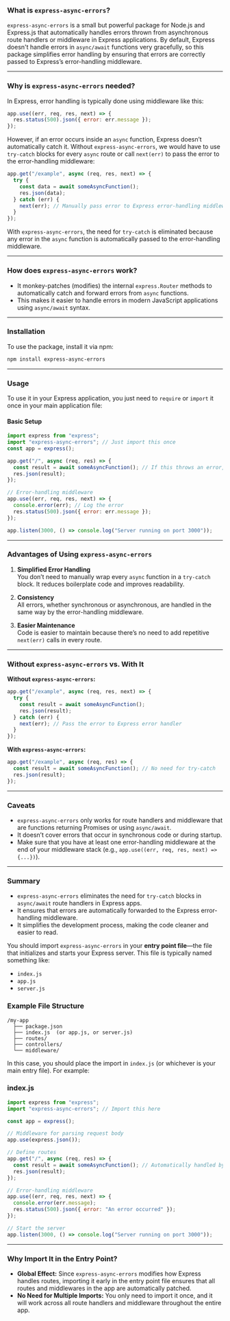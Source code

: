 ### **What is `express-async-errors`?**
`express-async-errors` is a small but powerful package for Node.js and Express.js that automatically handles errors thrown from asynchronous route handlers or middleware in Express applications. By default, Express doesn't handle errors in `async/await` functions very gracefully, so this package simplifies error handling by ensuring that errors are correctly passed to Express’s error-handling middleware.

---

### **Why is `express-async-errors` needed?**
In Express, error handling is typically done using middleware like this:

```javascript
app.use((err, req, res, next) => {
  res.status(500).json({ error: err.message });
});
```

However, if an error occurs inside an `async` function, Express doesn’t automatically catch it. Without `express-async-errors`, we would have to use `try-catch` blocks for every `async` route or call `next(err)` to pass the error to the error-handling middleware:

```javascript
app.get("/example", async (req, res, next) => {
  try {
    const data = await someAsyncFunction();
    res.json(data);
  } catch (err) {
    next(err); // Manually pass error to Express error-handling middleware
  }
});
```

With `express-async-errors`, the need for `try-catch` is eliminated because any error in the `async` function is automatically passed to the error-handling middleware.

---

### **How does `express-async-errors` work?**
- It monkey-patches (modifies) the internal `express.Router` methods to automatically catch and forward errors from `async` functions.
- This makes it easier to handle errors in modern JavaScript applications using `async/await` syntax.

---

### **Installation**
To use the package, install it via npm:

```bash
npm install express-async-errors
```

---

### **Usage**
To use it in your Express application, you just need to `require` or `import` it once in your main application file:

#### **Basic Setup**
```javascript
import express from "express";
import "express-async-errors"; // Just import this once
const app = express();

app.get("/", async (req, res) => {
  const result = await someAsyncFunction(); // If this throws an error, it will automatically be handled
  res.json(result);
});

// Error-handling middleware
app.use((err, req, res, next) => {
  console.error(err); // Log the error
  res.status(500).json({ error: err.message });
});

app.listen(3000, () => console.log("Server running on port 3000"));
```

---

### **Advantages of Using `express-async-errors`**

1. **Simplified Error Handling**  
   You don’t need to manually wrap every `async` function in a `try-catch` block. It reduces boilerplate code and improves readability.

2. **Consistency**  
   All errors, whether synchronous or asynchronous, are handled in the same way by the error-handling middleware.

3. **Easier Maintenance**  
   Code is easier to maintain because there’s no need to add repetitive `next(err)` calls in every route.

---

### **Without `express-async-errors` vs. With It**

**Without `express-async-errors`:**

```javascript
app.get("/example", async (req, res, next) => {
  try {
    const result = await someAsyncFunction();
    res.json(result);
  } catch (err) {
    next(err); // Pass the error to Express error handler
  }
});
```

**With `express-async-errors`:**

```javascript
app.get("/example", async (req, res) => {
  const result = await someAsyncFunction(); // No need for try-catch
  res.json(result);
});
```

---

### **Caveats**
- `express-async-errors` only works for route handlers and middleware that are functions returning Promises or using `async/await`.
- It doesn’t cover errors that occur in synchronous code or during startup.
- Make sure that you have at least one error-handling middleware at the end of your middleware stack (e.g., `app.use((err, req, res, next) => {...})`).

---

### **Summary**
- `express-async-errors` eliminates the need for `try-catch` blocks in `async/await` route handlers in Express apps.
- It ensures that errors are automatically forwarded to the Express error-handling middleware.
- It simplifies the development process, making the code cleaner and easier to read.

You should import `express-async-errors` in your **entry point file**—the file that initializes and starts your Express server. This file is typically named something like:

- `index.js`
- `app.js`
- `server.js`

### **Example File Structure**
```
/my-app
  ├── package.json
  ├── index.js  (or app.js, or server.js)
  ├── routes/
  ├── controllers/
  └── middleware/
```

In this case, you should place the import in `index.js` (or whichever is your main entry file). For example:

### **index.js**
```javascript
import express from "express";
import "express-async-errors"; // Import this here

const app = express();

// Middleware for parsing request body
app.use(express.json());

// Define routes
app.get("/", async (req, res) => {
  const result = await someAsyncFunction(); // Automatically handled by express-async-errors if it throws
  res.json(result);
});

// Error-handling middleware
app.use((err, req, res, next) => {
  console.error(err.message);
  res.status(500).json({ error: "An error occurred" });
});

// Start the server
app.listen(3000, () => console.log("Server running on port 3000"));
```

---

### **Why Import It in the Entry Point?**
- **Global Effect:** Since `express-async-errors` modifies how Express handles routes, importing it early in the entry point file ensures that all routes and middlewares in the app are automatically patched.
- **No Need for Multiple Imports:** You only need to import it once, and it will work across all route handlers and middleware throughout the entire app.
